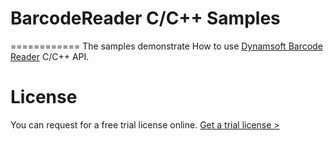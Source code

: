 # BarcodeReader C/C++ Samples
============
The samples demonstrate How to use [Dynamsoft Barcode Reader](https://www.dynamsoft.com/Products/Dynamic-Barcode-Reader.aspx) C/C++ API.

# License
You can request for a free trial license online. [Get a trial license >](https://www.dynamsoft.com/CustomerPortal/Portal/Triallicense.aspx)
